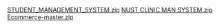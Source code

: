 
[STUDENT_MANAGEMENT_SYSTEM.zip](https://github.com/Billy-repo/Billy-repo/files/7555077/STUDENT_MANAGEMENT_SYSTEM.zip)
[NUST CLINIC MAN SYSTEM.zip](https://github.com/Billy-repo/Billy-repo/files/7555079/NUST.CLINIC.MAN.SYSTEM.zip)
[Ecommerce-master.zip](https://github.com/Billy-repo/Billy-repo/files/7555082/Ecommerce-master.zip)
